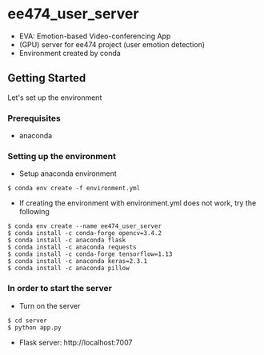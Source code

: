# ee474_user_server

- EVA: Emotion-based Video-conferencing App
- (GPU) server for ee474 project (user emotion detection)
- Environment created by conda


## Getting Started

Let's set up the environment

### Prerequisites

- anaconda

### Setting up the environment
- Setup anaconda environment
```
$ conda env create -f environment.yml
```

- If creating the environment with environment.yml does not work, try the following
```
$ conda env create --name ee474_user_server
$ conda install -c conda-forge opencv=3.4.2
$ conda install -c anaconda flask
$ conda install -c anaconda requests
$ conda install -c conda-forge tensorflow=1.13
$ conda install -c anaconda keras=2.3.1
$ conda install -c anaconda pillow
```

### In order to start the server
- Turn on the server
```
$ cd server
$ python app.py
```

- Flask server: http://localhost:7007
